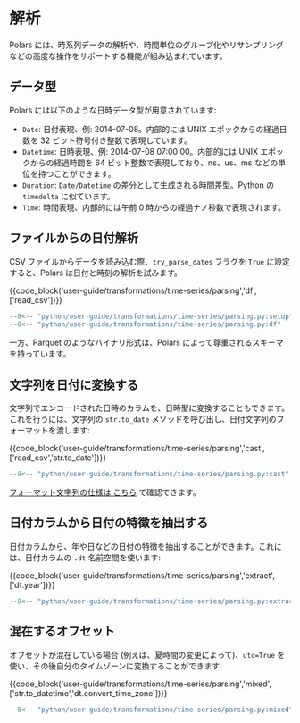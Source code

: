 # 解析

Polars には、時系列データの解析や、時間単位のグループ化やリサンプリングなどの高度な操作をサポートする機能が組み込まれています。

## データ型

Polars には以下のような日時データ型が用意されています:

- `Date`: 日付表現、例: 2014-07-08。内部的には UNIX エポックからの経過日数を 32 ビット符号付き整数で表現しています。
- `Datetime`: 日時表現、例: 2014-07-08 07:00:00。内部的には UNIX エポックからの経過時間を 64 ビット整数で表現しており、ns、us、ms などの単位を持つことができます。
- `Duration`: `Date/Datetime` の差分として生成される時間差型。Python の `timedelta` に似ています。
- `Time`: 時間表現、内部的には午前 0 時からの経過ナノ秒数で表現されます。

## ファイルからの日付解析

CSV ファイルからデータを読み込む際、`try_parse_dates` フラグを `True` に設定すると、Polars は日付と時刻の解析を試みます。

{{code_block('user-guide/transformations/time-series/parsing','df',['read_csv'])}}

```python exec="on" result="text" session="user-guide/transformations/ts/parsing"
--8<-- "python/user-guide/transformations/time-series/parsing.py:setup"
--8<-- "python/user-guide/transformations/time-series/parsing.py:df"
```

一方、Parquet のようなバイナリ形式は、Polars によって尊重されるスキーマを持っています。

## 文字列を日付に変換する

文字列でエンコードされた日時のカラムを、日時型に変換することもできます。これを行うには、文字列の `str.to_date` メソッドを呼び出し、日付文字列のフォーマットを渡します:

{{code_block('user-guide/transformations/time-series/parsing','cast',['read_csv','str.to_date'])}}

```python exec="on" result="text" session="user-guide/transformations/ts/parsing"
--8<-- "python/user-guide/transformations/time-series/parsing.py:cast"
```

[フォーマット文字列の仕様は こちら](https://docs.rs/chrono/latest/chrono/format/strftime/index.html) で確認できます。

## 日付カラムから日付の特徴を抽出する

日付カラムから、年や日などの日付の特徴を抽出することができます。これには、日付カラムの `.dt` 名前空間を使います:

{{code_block('user-guide/transformations/time-series/parsing','extract',['dt.year'])}}

```python exec="on" result="text" session="user-guide/transformations/ts/parsing"
--8<-- "python/user-guide/transformations/time-series/parsing.py:extract"
```

## 混在するオフセット

オフセットが混在している場合 (例えば、夏時間の変更によって)、`utc=True` を使い、その後自分のタイムゾーンに変換することができます:

{{code_block('user-guide/transformations/time-series/parsing','mixed',['str.to_datetime','dt.convert_time_zone'])}}

```python exec="on" result="text" session="user-guide/transformations/ts/parsing"
--8<-- "python/user-guide/transformations/time-series/parsing.py:mixed"
```
